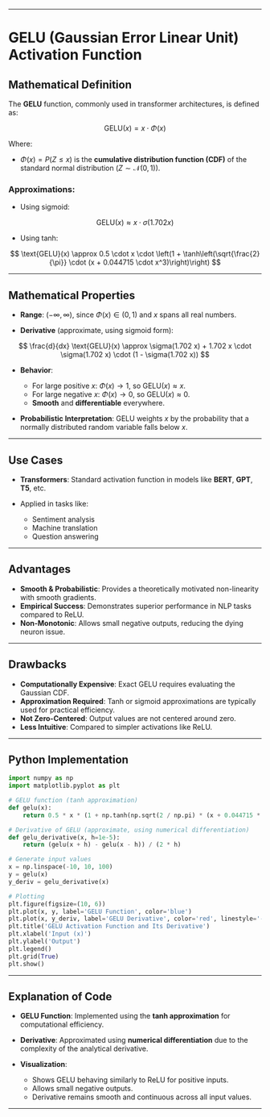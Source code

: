 

---

# GELU (Gaussian Error Linear Unit) Activation Function

## Mathematical Definition

The **GELU** function, commonly used in transformer architectures, is defined as:

$$
\text{GELU}(x) = x \cdot \Phi(x)
$$

Where:

* $\Phi(x) = P(Z \leq x)$ is the **cumulative distribution function (CDF)** of the standard normal distribution $(Z \sim \mathcal{N}(0, 1))$.

### Approximations:

* Using sigmoid:

$$
\text{GELU}(x) \approx x \cdot \sigma(1.702 x)
$$

* Using tanh:

$$
\text{GELU}(x) \approx 0.5 \cdot x \cdot \left(1 + \tanh\left(\sqrt{\frac{2}{\pi}} \cdot (x + 0.044715 \cdot x^3)\right)\right)
$$

---

## Mathematical Properties

* **Range**: $(-\infty, \infty)$, since $\Phi(x) \in (0, 1)$ and $x$ spans all real numbers.

* **Derivative** (approximate, using sigmoid form):

$$
\frac{d}{dx} \text{GELU}(x) \approx \sigma(1.702 x) + 1.702 x \cdot \sigma(1.702 x) \cdot (1 - \sigma(1.702 x))
$$

* **Behavior**:

  * For large positive $x$: $\Phi(x) \to 1$, so $\text{GELU}(x) \approx x$.
  * For large negative $x$: $\Phi(x) \to 0$, so $\text{GELU}(x) \approx 0$.
  * **Smooth** and **differentiable** everywhere.

* **Probabilistic Interpretation**: GELU weights $x$ by the probability that a normally distributed random variable falls below $x$.

---

## Use Cases

* **Transformers**: Standard activation function in models like **BERT**, **GPT**, **T5**, etc.
* Applied in tasks like:

  * Sentiment analysis
  * Machine translation
  * Question answering

---

## Advantages

* **Smooth & Probabilistic**: Provides a theoretically motivated non-linearity with smooth gradients.
* **Empirical Success**: Demonstrates superior performance in NLP tasks compared to ReLU.
* **Non-Monotonic**: Allows small negative outputs, reducing the dying neuron issue.

---

## Drawbacks

* **Computationally Expensive**: Exact GELU requires evaluating the Gaussian CDF.
* **Approximation Required**: Tanh or sigmoid approximations are typically used for practical efficiency.
* **Not Zero-Centered**: Output values are not centered around zero.
* **Less Intuitive**: Compared to simpler activations like ReLU.

---

## Python Implementation

```python
import numpy as np
import matplotlib.pyplot as plt

# GELU function (tanh approximation)
def gelu(x):
    return 0.5 * x * (1 + np.tanh(np.sqrt(2 / np.pi) * (x + 0.044715 * x**3)))

# Derivative of GELU (approximate, using numerical differentiation)
def gelu_derivative(x, h=1e-5):
    return (gelu(x + h) - gelu(x - h)) / (2 * h)

# Generate input values
x = np.linspace(-10, 10, 100)
y = gelu(x)
y_deriv = gelu_derivative(x)

# Plotting
plt.figure(figsize=(10, 6))
plt.plot(x, y, label='GELU Function', color='blue')
plt.plot(x, y_deriv, label='GELU Derivative', color='red', linestyle='--')
plt.title('GELU Activation Function and Its Derivative')
plt.xlabel('Input (x)')
plt.ylabel('Output')
plt.legend()
plt.grid(True)
plt.show()
```

---

## Explanation of Code

* **GELU Function**: Implemented using the **tanh approximation** for computational efficiency.
* **Derivative**: Approximated using **numerical differentiation** due to the complexity of the analytical derivative.
* **Visualization**:

  * Shows GELU behaving similarly to ReLU for positive inputs.
  * Allows small negative outputs.
  * Derivative remains smooth and continuous across all input values.

---


